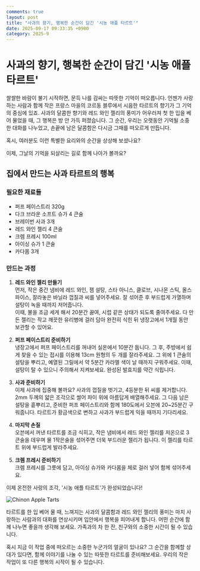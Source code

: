 ```yaml
---
comments: true
layout: post
title: "사과의 향기, 행복한 순간이 담긴 '시농 애플 타르트'"
date: 2025-09-17 09:33:35 +0900
category: 2025-9
---
```


# 사과의 향기, 행복한 순간이 담긴 '시농 애플 타르트'

쌀쌀한 바람이 불기 시작하면, 문득 나를 감싸는 따뜻한 기억이 떠오릅니다. 언젠가 사랑하는 사람과 함께 작은 프랑스 마을의 코르동 블루에서 시음한 타르트의 향기가 그 기억의 중심에 있죠. 사과의 달콤한 향기와 레드 와인 젤리의 풍미가 어우러져 첫 한 입을 베어 물었을 때, 그 행복은 방 안 가득 퍼졌습니다. 그 순간, 우리는 오랫동안 기억될 소중한 대화를 나누었고, 손끝에 남은 달콤함은 다시금 그때를 떠오르게 만듭니다. 

혹시, 여러분도 이런 특별한 요리와의 순간을 상상해 보셨나요?

이제, 그날의 기억을 되살리는 길로 함께 나아가 볼까요?

  

## 집에서 만드는 사과 타르트의 행복  

### 필요한 재료들  
- 퍼프 페이스트리 320g  
- 다크 브라운 소프트 슈가 4 큰술  
- 브레이번 사과 3개  
- 레드 와인 젤리 4 큰술  
- 크렘 프레시 100ml  
- 아이싱 슈가 1 큰술  
- 카다몸 3개  

  

### 만드는 과정  

1. **레드 와인 젤리 만들기**  
   먼저, 작은 중간 냄비에 레드 와인, 잼 설탕, 스타 아니스, 클로브, 시나몬 스틱, 올스파이스, 잘라놓은 바닐라 껍질과 씨를 넣어주세요. 잘 섞어준 후 부드럽게 가열하며 설탕이 녹을 때까지 저어줍니다.  
   이때, 불을 조금 세게 해서 20분간 끓여, 시럽 같은 상태가 되도록 줄여주세요. 다 만든 젤리는 작고 깨끗한 유리병에 걸러 담아 완전히 식힌 뒤 냉장고에서 1개월 동안 보관할 수 있어요.  

2. **퍼프 페이스트리 준비하기**  
   냉장고에서 퍼프 페이스트리를 꺼내어 실온에서 10분간 둡니다. 그 후, 주방에서 쉽게 찾을 수 있는 접시를 이용해 13cm 원형의 두 개를 잘라주세요. 그 위에 1 큰술의 설탕을 뿌리고, 예열된 그릴에서 약 5분간 카라멜 색이 날 때까지 구워주세요. 이때, 설탕이 탈 수 있으니 주의해서 지켜보세요. 완성된 발효지를 약간 식힙니다.  

3. **사과 준비하기**  
   이제 사과에 집중해 볼까요? 사과의 껍질을 벗기고, 4등분한 뒤 씨를 제거합니다. 2mm 두께의 얇은 조각으로 썰어 파이 위에 아름답게 배열해주세요. 그 다음 남은 설탕을 흩뿌리고, 준비한 퍼프 페이스트리와 함께 180도에서 오븐에 20~25분간 구워줍니다. 타르트가 황금색으로 변하고 사과가 부드럽게 익을 때까지 기다리세요.

4. **마지막 손질**  
   오븐에서 꺼낸 타르트를 조금 식히고, 작은 냄비에서 레드 와인 젤리를 저온으로 3 큰술을 데우며 물 1작은술을 섞어주면 더욱 부드러운 젤리가 됩니다. 이 젤리를 타르트 위에 부드럽게 발라주세요.  

5. **크렘 프레시 준비하기**  
   크렘 프레시를 그릇에 담고, 아이싱 슈가와 카다몸을 체로 걸러 넣어 함께 섞어주세요. 

이제 온전한 사랑의 조각, '시농 애플 타르트'가 완성되었습니다!  

![Chinon Apple Tarts](https://www.themealdb.com/images/media/meals/qtqwwu1511792650.jpg)  

  

타르트를 한 입 베어 물 때, 느껴지는 사과의 달콤함과 레드 와인 젤리의 풍미는 마치 사랑하는 사람과의 대화를 연상시키며 입안에서 행복을 피어내게 합니다. 어떤 순간에 함께 나누면 좋을까 생각해 보세요. 가족과의 차 한 잔, 친구와의 소중한 시간이 될 수 있습니다. 

혹시 지금 이 작업 중에 떠오르는 소중한 누군가의 얼굴이 있나요? 그 순간을 함께할 상대가 있다면, 함께 이야기를 나눌 수 있는 따뜻한 타르트를 준비해보세요. 우리의 작은 작업이 또 다른 행복의 시작이 될 수 있습니다.